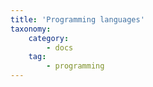 ```yaml
---
title: 'Programming languages'
taxonomy:
    category:
        - docs
    tag:
        - programming
---
```



